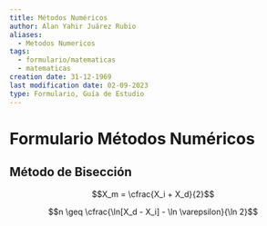 ```yaml
---
title: Métodos Numéricos
author: Alan Yahir Juárez Rubio
aliases:
  - Metodos Numericos
tags:
  - formulario/matematicas
  - matematicas
creation date: 31-12-1969
last modification date: 02-09-2023
type: Formulario, Guía de Estudio
---
```


# Formulario Métodos Numéricos

## Método de Bisección

$$X_m = \cfrac{X_i + X_d}{2}$$

$$n \geq \cfrac{\ln[X_d - X_i] - \ln \varepsilon}{\ln 2}$$


